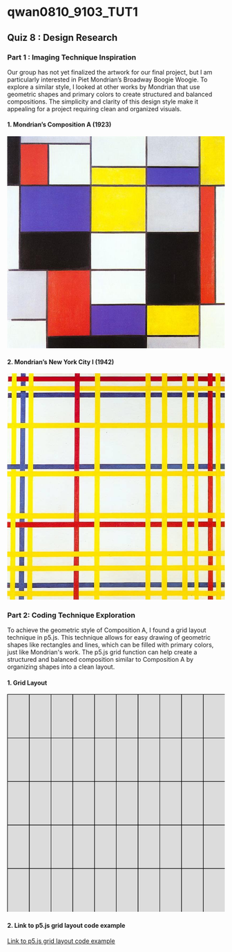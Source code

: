 # qwan0810_9103_TUT1

## Quiz 8 : Design Research

### Part 1 : Imaging Technique Inspiration
Our group has not yet finalized the artwork for our final project, but I am particularly interested in Piet Mondrian’s Broadway Boogie Woogie. To explore a similar style, I looked at other works by Mondrian that use geometric shapes and primary colors to create structured and balanced compositions. The simplicity and clarity of this design style make it appealing for a project requiring clean and organized visuals.

#### 1. Mondrian’s Composition A (1923)
 ![An Image of Composition A](readmeImages/composition-a-1923.jpg!Large.jpg)

#### 2. Mondrian’s New York City I (1942)
 ![An Image of New York City I](readmeImages/new-york-city.jpg)

### Part 2: Coding Technique Exploration
To achieve the geometric style of Composition A, I found a grid layout technique in p5.js. This technique allows for easy drawing of geometric shapes like rectangles and lines, which can be filled with primary colors, just like Mondrian's work. The p5.js grid function can help create a structured and balanced composition similar to Composition A by organizing shapes into a clean layout.

#### 1. Grid Layout 
![An Image of Grid layout](readmeImages/下载.png)

#### 2. Link to p5.js grid layout code example
[Link to p5.js grid layout code example][def]

[def]: https://editor.p5js.org/Tiri/sketches/Sk_-uQu6